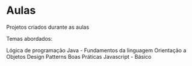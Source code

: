 # Aulas
Projetos criados durante as aulas


Temas abordados:

Lógica de programação
Java - Fundamentos da linguagem
Orientação a Objetos
Design Patterns
Boas Práticas
Javascript - Básico
